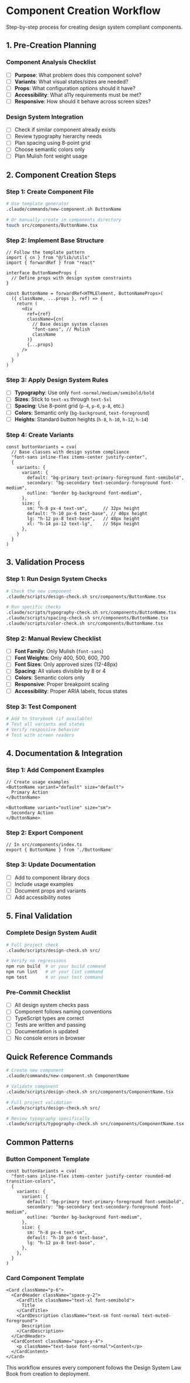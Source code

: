 # Component Creation Workflow

Step-by-step process for creating design system compliant components.

## 1. Pre-Creation Planning

### Component Analysis Checklist
- [ ] **Purpose**: What problem does this component solve?
- [ ] **Variants**: What visual states/sizes are needed?
- [ ] **Props**: What configuration options should it have?
- [ ] **Accessibility**: What a11y requirements must be met?
- [ ] **Responsive**: How should it behave across screen sizes?

### Design System Integration
- [ ] Check if similar component already exists
- [ ] Review typography hierarchy needs
- [ ] Plan spacing using 8-point grid
- [ ] Choose semantic colors only
- [ ] Plan Mulish font weight usage

## 2. Component Creation Steps

### Step 1: Create Component File
```bash
# Use template generator
.claude/commands/new-component.sh ButtonName

# Or manually create in components directory
touch src/components/ButtonName.tsx
```

### Step 2: Implement Base Structure
```tsx
// Follow the template pattern
import { cn } from "@/lib/utils"
import { forwardRef } from "react"

interface ButtonNameProps {
  // Define props with design system constraints
}

const ButtonName = forwardRef<HTMLElement, ButtonNameProps>(
  ({ className, ...props }, ref) => {
    return (
      <div
        ref={ref}
        className={cn(
          // Base design system classes
          "font-sans", // Mulish
          className
        )}
        {...props}
      />
    )
  }
)
```

### Step 3: Apply Design System Rules
- [ ] **Typography**: Use only `font-normal/medium/semibold/bold`
- [ ] **Sizes**: Stick to `text-xs` through `text-5xl`
- [ ] **Spacing**: Use 8-point grid (`p-4`, `p-6`, `p-8`, etc.)
- [ ] **Colors**: Semantic only (`bg-background`, `text-foreground`)
- [ ] **Heights**: Standard button heights (`h-8`, `h-10`, `h-12`, `h-14`)

### Step 4: Create Variants
```tsx
const buttonVariants = cva(
  // Base classes with design system compliance
  "font-sans inline-flex items-center justify-center",
  {
    variants: {
      variant: {
        default: "bg-primary text-primary-foreground font-semibold",
        secondary: "bg-secondary text-secondary-foreground font-medium",
        outline: "border bg-background font-medium",
      },
      size: {
        sm: "h-8 px-4 text-sm",      // 32px height
        default: "h-10 px-6 text-base", // 40px height  
        lg: "h-12 px-8 text-base",   // 48px height
        xl: "h-14 px-12 text-lg",    // 56px height
      },
    }
  }
)
```

## 3. Validation Process

### Step 1: Run Design System Checks
```bash
# Check the new component
.claude/scripts/design-check.sh src/components/ButtonName.tsx

# Run specific checks
.claude/scripts/typography-check.sh src/components/ButtonName.tsx
.claude/scripts/spacing-check.sh src/components/ButtonName.tsx
.claude/scripts/color-check.sh src/components/ButtonName.tsx
```

### Step 2: Manual Review Checklist
- [ ] **Font Family**: Only Mulish (`font-sans`)
- [ ] **Font Weights**: Only 400, 500, 600, 700
- [ ] **Font Sizes**: Only approved sizes (12-48px)
- [ ] **Spacing**: All values divisible by 8 or 4
- [ ] **Colors**: Semantic colors only
- [ ] **Responsive**: Proper breakpoint scaling
- [ ] **Accessibility**: Proper ARIA labels, focus states

### Step 3: Test Component
```bash
# Add to Storybook (if available)
# Test all variants and states
# Verify responsive behavior
# Test with screen readers
```

## 4. Documentation & Integration

### Step 1: Add Component Examples
```tsx
// Create usage examples
<ButtonName variant="default" size="default">
  Primary Action
</ButtonName>

<ButtonName variant="outline" size="sm">
  Secondary Action  
</ButtonName>
```

### Step 2: Export Component
```tsx
// In src/components/index.ts
export { ButtonName } from './ButtonName'
```

### Step 3: Update Documentation
- [ ] Add to component library docs
- [ ] Include usage examples
- [ ] Document props and variants
- [ ] Add accessibility notes

## 5. Final Validation

### Complete Design System Audit
```bash
# Full project check
.claude/scripts/design-check.sh src/

# Verify no regressions
npm run build  # or your build command
npm run lint   # or your lint command
npm test       # or your test command
```

### Pre-Commit Checklist
- [ ] All design system checks pass
- [ ] Component follows naming conventions
- [ ] TypeScript types are correct
- [ ] Tests are written and passing
- [ ] Documentation is updated
- [ ] No console errors in browser

## Quick Reference Commands

```bash
# Create new component
.claude/commands/new-component.sh ComponentName

# Validate component
.claude/scripts/design-check.sh src/components/ComponentName.tsx

# Full project validation  
.claude/scripts/design-check.sh src/

# Review typography specifically
.claude/scripts/typography-check.sh src/components/ComponentName.tsx
```

## Common Patterns

### Button Component Template
```tsx
const buttonVariants = cva(
  "font-sans inline-flex items-center justify-center rounded-md transition-colors",
  {
    variants: {
      variant: {
        default: "bg-primary text-primary-foreground font-semibold",
        secondary: "bg-secondary text-secondary-foreground font-medium", 
        outline: "border bg-background font-medium",
      },
      size: {
        sm: "h-8 px-4 text-sm",
        default: "h-10 px-6 text-base",
        lg: "h-12 px-8 text-base", 
      },
    },
  }
)
```

### Card Component Template  
```tsx
<Card className="p-6">
  <CardHeader className="space-y-2">
    <CardTitle className="text-xl font-semibold">
      Title
    </CardTitle>
    <CardDescription className="text-sm font-normal text-muted-foreground">
      Description
    </CardDescription>
  </CardHeader>
  <CardContent className="space-y-4">
    <p className="text-base font-normal">Content</p>
  </CardContent>
</Card>
```

This workflow ensures every component follows the Design System Law Book from creation to deployment.